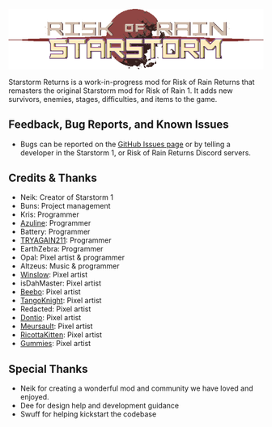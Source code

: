 ![SSR Title](./Assets/title.png)

Starstorm Returns is a work-in-progress mod for Risk of Rain Returns that remasters the original Starstorm mod for Risk of Rain 1. It adds new survivors, enemies, stages, difficulties, and items to the game.

## Feedback, Bug Reports, and Known Issues
- Bugs can be reported on the [GitHub Issues page](https://github.com/RobomandosLab/StarstormReturns) or by telling a developer in the Starstorm 1, or Risk of Rain Returns Discord servers.


## Credits & Thanks
- Neik: Creator of Starstorm 1
- Buns: Project management
- Kris: Programmer
- [Azuline](https://bsky.app/profile/azulineskye.bsky.social): Programmer
- Battery: Programmer
- [TRYAGAIN211](https://rainfusion.net/mod/ccf124a5-a412-4106-86bb-9b89645d6b31/): Programmer
- EarthZebra: Programmer
- Opal: Pixel artist & programmer
- Altzeus: Music & programmer
- [Winslow](https://bsky.app/profile/winslowror.bsky.social): Pixel artist
- isDahMaster: Pixel artist
- [Beebo](https://bsky.app/profile/beebogreebo.bsky.social): Pixel artist
- [TangoKnight](https://bsky.app/profile/tangoknight.bsky.social): Pixel artist
- Redacted: Pixel artist
- [Dontio](https://ko-fi.com/donito): Pixel artist
- [Meursault](https://ko-fi.com/fyrebw28545): Pixel artist
- [RicottaKitten](https://bsky.app/profile/boreeddddd.bsky.social): Pixel artist
- [Gummies](https://bsky.app/profile/gummies139.bsky.social): Pixel artist

## Special Thanks
- Neik for creating a wonderful mod and community we have loved and enjoyed.
- Dee for design help and development guidance
- Swuff for helping kickstart the codebase